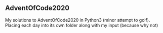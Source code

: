 ## AdventOfCode2020
My solutions to AdventOfCode2020 in Python3 (minor attempt to golf).
Placing each day into its own folder along with my input (because why not)
